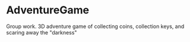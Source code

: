 # AdventureGame
Group work. 3D adventure game of collecting coins, collection keys, and scaring away the "darkness"
